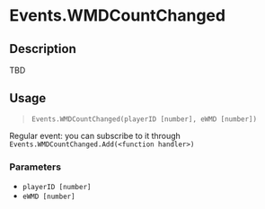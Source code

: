 # Events.WMDCountChanged
## Description
TBD

## Usage
> `Events.WMDCountChanged(playerID [number], eWMD [number])`

Regular event: you can subscribe to it through `Events.WMDCountChanged.Add(<function handler>)`

### Parameters
- `playerID [number]`
- `eWMD [number]`